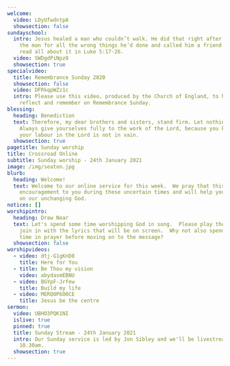 ```yaml
---
welcome:
  video: LOyUfwdntpA
  showsection: false
sundayschool:
  intro: Jesus healed a man who couldn’t walk. He did that right after he forgave
    the man for all the wrong things he’d done and called him a friend. You can
    read all about it in Luke 5:17-26.
  video: SWDgdPiNpz0
  showsection: true
specialvideo:
  title: Remembrance Sunday 2020
  showsection: false
  video: DFRkqpWZz1c
  intro: Please use this video, produced by the Church of England, to help you
    reflect and remember on Remembrance Sunday.
blessing:
  heading: Benediction
  text: Therefore, my dear brothers and sisters, stand firm. Let nothing move you.
    Always give yourselves fully to the work of the Lord, because you know that
    your labour in the Lord is not in vain.
  showsection: true
pagetitle: Sunday worship
title: Crossroad Online
subtitle: Sunday worship - 24th January 2021
image: /img/seaton.jpg
blurb:
  heading: Welcome!
  text: Welcome to our online service for this week.  We pray that this will be an
    encouragement to you during these uncertain times and will help you to focus
    on our unchanging God.
notices: []
worshipintro:
  heading: Draw Near
  text: Let's spend some time worshipping God in song.  Please play the videos and
    join in with the lyrics that will be on screen.  Why not also spend some
    time in prayer before moving on to the message?
  showsection: false
worshipvideos:
  - video: dtj-G1gKnD8
    title: Here for You
  - title: Be Thou my vision
    video: abydasmEBNU
  - video: BGYpF-Jrfew
    title: Build my life
  - video: MERQ0P6O0CE
    title: Jesus be the centre
sermon:
  video: UBHO3PQK1NI
  islive: true
  pinned: true
  title: Sunday Stream - 24th January 2021
  intro: Our Sunday service is led by Jon Sibley and we'll be livestreaming it at
    10.30am.
  showsection: true
---
```

